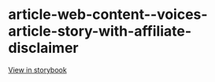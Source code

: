 # article-web-content--voices-article-story-with-affiliate-disclaimer

[View in storybook](https://raw.githack.com/Independent-Digital-News-and-Media-Ltd/indy-branch-review/PR-7779-sb/index.html?path=/story/article-web-content--voices-article-story-with-affiliate-disclaimer)